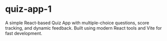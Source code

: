 # quiz-app-1
A simple React-based Quiz App with multiple-choice questions, score tracking, and dynamic feedback. Built using modern React tools and Vite for fast development.
